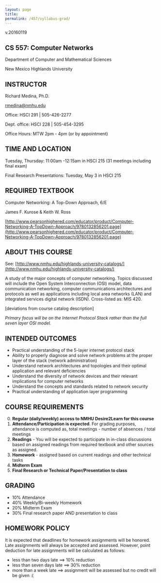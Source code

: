 ```yaml
---
layout: page
title:
permalink: /457/syllabus-grad/
---
```


v.20160119

## CS 557: Computer Networks

Department of Computer and Mathematical Sciences

New Mexico Highlands University

## INSTRUCTOR
Richard Medina, Ph.D.

rmedina@nmhu.edu

Office: HSCI 291 | 505-426-2277

Dept. office: HSCI 228 | 505-454-3295

Office Hours: MTW 2pm - 4pm (or by appointment)

## TIME AND LOCATION
Tuesday, Thursday: 11:00am -12:15am in HSCI 215 (31 meetings including final exam)

Final Research Presentations: Tuesday, May 3 in HSCI 215 

## REQUIRED TEXTBOOK
Computer Networking: A Top-Down Approach, 6/E

James F. Kurose & Keith W. Ross

[http://www.pearsonhighered.com/educator/product/Computer-Networking-A-TopDown-Approach/9780132856201.page](http://www.pearsonhighered.com/educator/product/Computer-Networking-A-TopDown-Approach/9780132856201.page)

## ABOUT THIS COURSE
See: [http://www.nmhu.edu/highlands-university-catalogs/](http://www.nmhu.edu/highlands-university-catalogs/)

A study of the major concepts of computer networking. Topics
discussed will include the Open System Interconnection
(OSI) model, data communication networking, computer
communications architectures and protocols as well as applications
including local area networks (LAN) and integrated services digital
network (ISDN). Cross-listed as: MIS 420.

[deviations from course catalog description]

*Primary focus will be on the Internet Protocol Stack rather than the full seven layer OSI model.*

## INTENDED OUTCOMES
* Practical understanding of the 5-layer internet protocol stack
* Ability to properly diagnose and solve network problems at the proper layer of the stack (network administration)
* Understand network architectures and topologies and their optimal application and relevant deficiencies
* Understand the diversity of network devices and their relevant implications for computer networks
* Understand the concepts and standards related to network security
* Practical understanding of application layer programming


## COURSE REQUIREMENTS
0. **Regular (daily/weekly) access to NMHU Desire2Learn for this course**
1. **Attendance/Participation is expected**. For grading purposes, attendance is computed as, total meetings - number of absences / total meetings
2. **Readings** - You will be expected to participate in in-class discussions based on assigned readings from required textbook and other sources as assigned.
3. **Homework** - assigned based on current readings and other technical tasks
4. **Midterm Exam**
5. **Final Research or Technical Paper/Presentation to class**

## GRADING
* 10%	Attendance
* 40%	Weekly/Bi-weekly Homework
* 20%	Midterm Exam
* 30%	Final research paper AND presentation to class

## HOMEWORK POLICY
It is expected that deadlines for homework assignments will be honored. Late assignments will always be accepted and assessed. However, point deduction for late assignments will be calculated as follows:

* less than two days late ==> 10% reduction
* less than seven days late ==> 30% reduction
* more than a week late ==> assignment will be assessed but no credit will be given :(